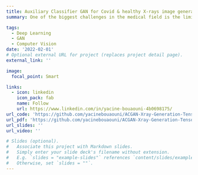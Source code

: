 ```yaml
---
title: Auxiliary Classifier GAN for Covid & healthy X-rays image generation 
summary: One of the biggest challenges in the medical field is the limitations of the data quantity, especially for training classifiers based on neural networks. The objective of this project is to develop a GAN (AC-GAN) to generate both Covid and healthy X-ray images. The GAN is used to generate a dataset that will be used to train a classifier.

tags:
  - Deep Learning
  - GAN
  - Computer Vision
date: '2022-02-01'
# Optional external URL for project (replaces project detail page).
external_link: ''

image:
  focal_point: Smart

links:
  - icon: linkedin
    icon_pack: fab
    name: Follow
    url: https://www.linkedin.com/in/yacine-bouaouni-4b0698175/
url_code: 'https://github.com/yacinebouaouni/ACGAN-Xray-Generation-Tensorflow'
url_pdf: 'https://github.com/yacinebouaouni/ACGAN-Xray-Generation-Tensorflow/blob/master/reports/Report.pdf'
url_slides: ''
url_video: ''

# Slides (optional).
#   Associate this project with Markdown slides.
#   Simply enter your slide deck's filename without extension.
#   E.g. `slides = "example-slides"` references `content/slides/example-slides.md`.
#   Otherwise, set `slides = ""`.
---
```



